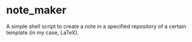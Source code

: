 # note_maker
A simple shell script to create a note in a specified repository of a certain template (in my case, LaTeX).

